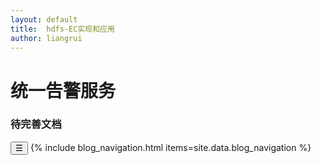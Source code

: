 ```yaml
---
layout: default
title:  hdfs-EC实现和应用
author: liangrui
---
```

# 统一告警服务


### 待完善文档 

<script src="{{ '/assets/blog.js' | relative_url }}"></script>
<link rel="stylesheet" href="/assets/blog.css">

<!--菜单栏-->
  <nav class="blog-nav">
    <button class="collapse-btn" onclick="toggleBlogNav()">☰</button>
    {% include blog_navigation.html items=site.data.blog_navigation %}
 </nav>